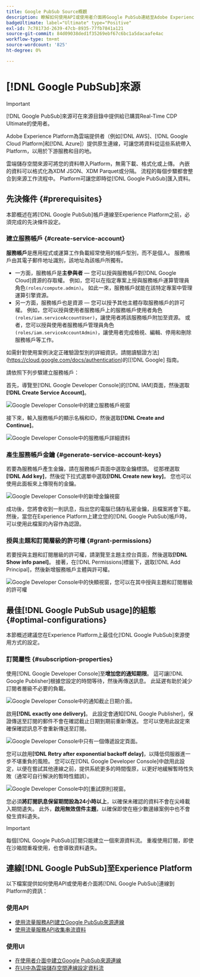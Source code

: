```yaml
---
title: Google PubSub Source概觀
description: 瞭解如何使用API或使用者介面將Google PubSub連結至Adobe Experience Platform。
badgeUltimate: label="Ultimate" type="Positive"
exl-id: 7c78173d-2639-47cb-8935-77fb7841a121
source-git-commit: 84d09038ded1f35269ebf67c6bc1a5dacaafe4ac
workflow-type: tm+mt
source-wordcount: '825'
ht-degree: 0%

---
```


# [!DNL Google PubSub]來源

>[!IMPORTANT]
>
>[!DNL Google PubSub]來源可在來源目錄中提供給已購買Real-Time CDP Ultimate的使用者。

Adobe Experience Platform為雲端提供者（例如[!DNL AWS]、[!DNL Google Cloud Platform]和[!DNL Azure]）提供原生連線，可讓您將資料從這些系統帶入Platform，以用於下游服務和目的地。

雲端儲存空間來源可將您的資料帶入Platform，無需下載、格式化或上傳。 內嵌的資料可以格式化為XDM JSON、XDM Parquet或分隔。 流程的每個步驟都會整合到來源工作流程中。 Platform可讓您即時從[!DNL Google PubSub]匯入資料。

## 先決條件 {#prerequisites}

本節概述在將[!DNL Google PubSub]帳戶連線至Experience Platform之前，必須完成的先決條件設定。

### 建立服務帳戶 {#create-service-account}

**服務帳戶**&#x200B;是應用程式或運算工作負載經常使用的帳戶型別，而不是個人。 服務帳戶由其電子郵件地址識別，該地址為該帳戶所獨有。

* 一方面，服務帳戶是&#x200B;**主參與者** — 您可以授與服務帳戶對[!DNL Google Cloud]資源的存取權。 例如，您可以在指定專案上授與服務帳戶運算管理員角色`(roles/compute.admin)`。 如此一來，服務帳戶就能在該特定專案中管理運算引擎資源。
* 另一方面，服務帳戶也是資源 — 您可以授予其他主體存取服務帳戶的許可權。 例如，您可以授與使用者服務帳戶上的服務帳戶使用者角色`(roles/iam.serviceAccountUser)`，讓使用者將該服務帳戶附加至資源。 或者，您可以授與使用者服務帳戶管理員角色`(roles/iam.serviceAccountAdmin)`，讓使用者完成檢視、編輯、停用和刪除服務帳戶等工作。

如需針對使用案例決定正確驗證型別的詳細資訊，請閱讀驗證方法](https://cloud.google.com/docs/authentication)的[[!DNL Google] 指南。

請依照下列步驟建立服務帳戶：

首先，導覽至[!DNL Google Developer Console]的[!DNL IAM]頁面，然後選取&#x200B;**[!DNL Create Service Account]**。

![Google Developer Console中的建立服務帳戶視窗](../../images/tutorials/create/google-pubsub/create-service-account.png)

接下來，輸入服務帳戶的顯示名稱和ID，然後選取&#x200B;**[!DNL Create and Continue]**。

![Google Developer Console中的服務帳戶詳細資料](../../images/tutorials/create/google-pubsub/service-account-details.png)

### 產生服務帳戶金鑰 {#generate-service-account-keys}

若要為服務帳戶產生金鑰，請在服務帳戶頁面中選取金鑰標頭。 從那裡選取&#x200B;**[!DNL Add key]**，然後從下拉式選單中選取&#x200B;**[!DNL Create new key]**。 您也可以使用此面板來上傳現有的金鑰。

![Google Developer Console中的新增金鑰視窗](../../images/tutorials/create/google-pubsub/add-key.png)

成功後，您將會收到一則訊息，指出您的電腦已儲存私密金鑰，且檔案將會下載。 然後，當您在Experience Platform上建立您的[!DNL Google PubSub]帳戶時，可以使用此檔案的內容作為認證。

### 授與主題和訂閱層級的許可權 {#grant-permissions}

若要授與主題和訂閱層級的許可權，請瀏覽至主題主控台頁面，然後選取&#x200B;**[!DNL Show info panel]**。 接著，在[!DNL Permissions]標籤下，選取[!DNL Add Principal]，然後新增服務帳戶主體與許可權。

![Google Developer Console中的快顯視窗，您可以在其中授與主題和訂閱層級的許可權](../../images/tutorials/create/google-pubsub/add-principal.png)

## 最佳[!DNL Google PubSub usage]的組態 {#optimal-configurations}

本節概述建議您在Experience Platform上最佳化[!DNL Google PubSub]來源使用方式的設定。

### 訂閱屬性 {#subscription-properties}

使用[!DNL Google Developer Console]至&#x200B;**增加您的通知期限**。 這可讓[!DNL Google Publisher]根據您設定的時間等待，然後再傳送訊息。 此延遲有助於減少訂閱者層級不必要的負載。

![Google Developer Console中的通知截止日期介面。](../../images/tutorials/create/google-pubsub/acknowledgement-deadline.png)

啟用&#x200B;**[!DNL exactly one delivery]**。 此設定會通知[!DNL Google Publisher]，保證傳送至訂閱的郵件不會在確認截止日期到期前重新傳送。 您可以使用此設定來確保確認訊息不會重新傳送至訂閱。

![Google Developer Console中只有一個傳遞設定頁面。](../../images/tutorials/create/google-pubsub/exactly-one-delivery.png)

您可以啟用&#x200B;**[!DNL Retry after exponential backoff delay]**，以降低伺服器進一步不堪重負的風險。 您可以在[!DNL Google Developer Console]中啟用此設定，以便在嘗試其他連線之前，提供系統更多的時間復原，以更好地緩解暫時性失敗（通常可自行解決的暫時性錯誤）。

![Google Developer Console中的[重試原則]視窗。](../../images/tutorials/create/google-pubsub/retry-policy.png)

您必須&#x200B;**將訂閱訊息保留期間設為24小時以上**，以確保未確認的資料不會在尖峰載入期間遺失。 此外，**啟用無效信件主題**，以確保即使在極少數邊緣案例中也不會發生資料遺失。

>[!IMPORTANT]
>
>每個[!DNL Google PubSub]訂閱只能建立一個來源資料流。 重複使用訂閱，即使在沙箱間重複使用，也會導致資料遺失。

## 連線[!DNL Google PubSub]至Experience Platform

以下檔案提供如何使用API或使用者介面將[!DNL Google PubSub]連線到Platform的資訊：

### 使用API

* [使用流量服務API建立Google PubSub來源連線](../../tutorials/api/create/cloud-storage/google-pubsub.md)
* [使用流量服務API收集串流資料](../../tutorials/api/collect/streaming.md)

### 使用UI

* [在使用者介面中建立Google PubSub來源連線](../../tutorials/ui/create/cloud-storage/google-pubsub.md)
* [在UI中為雲端儲存空間連線設定資料流](../../tutorials/ui/dataflow/streaming/cloud-storage-streaming.md)
